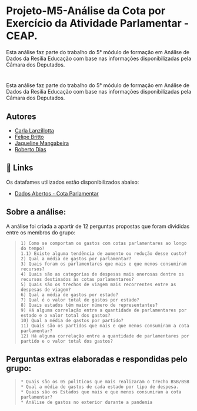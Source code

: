 # Projeto-M5-Análise da Cota por Exercício da Atividade Parlamentar - CEAP.
Esta análise faz parte do trabalho do 5° módulo de formação em Análise de Dados da Resilia Educação com base nas informações disponibilizadas pela Câmara dos Deputados.

# 

Esta análise faz parte do trabalho do 5° módulo de formação em Análise de Dados da Resilia Educação com base nas informações disponibilizadas pela Câmara dos Deputados.



## Autores
- [Carla Lanzillotta](https://github.com/CarlaLanzillotta)
- [Felipe Britto](https://github.com/XFelipeBrittoX)
- [Jaqueline Mangabeira](https://github.com/JaquelineMangabeira)
- [Roberto Dias](https://github.com/rddiasbk)

## 🔗 Links
Os datafames utilizados estão disponibilizados abaixo:
- [Dados Abertos - Cota Parlamentar](https://www2.camara.leg.br/transparencia/cota-para-exercicio-da-atividade-parlamentar/dados-abertos-cota-parlamentar)


## Sobre a análise: 

A análise foi criada a apartir de 12 perguntas propostas que foram divididas entre os membros do grupo:
>     1) Como se comportam os gastos com cotas parlamentares ao longo do tempo? 
>     1.1) Existe alguma tendência de aumento ou redução desse custo?
>     2) Qual a média de gastos por parlamentar?
>     3) Quais foram os parlamentares que mais e que menos consumiram recursos?
>     4) Quais são as categorias de despesas mais onerosas dentre os recursos destinados às cotas parlamentares?
>     5) Quais são os trechos de viagem mais recorrentes entre as despesas de viagem?
>     6) Qual a média de gastos por estado?
>     7) Qual é o valor total de gastos por estado?
>     8) Quais estados têm maior número de representantes?
>     9) Há alguma correlação entre a quantidade de parlamentares por estado e o valor total dos gastos?
>     10) Qual a média de gastos por partido?
>     11) Quais são os partidos que mais e que menos consumiram a cota parlamentar?
>     12) Há alguma correlação entre a quantidade de parlamentares por partido e o valor total dos gastos?

## Perguntas extras elaboradas e respondidas pelo grupo:
>     * Quais são os 05 políticos que mais realizaram o trecho BSB/BSB
>     * Qual a média de gastos de cada estado por tipo de despesa.
>     * Quais são os Estados que mais e que menos consumiram a cota parlamentar?
>     * Análise de gastos no exterior durante a pandemia
